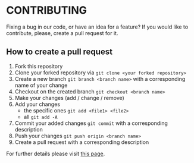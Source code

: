 # CONTRIBUTING

Fixing a bug in our code, or have an idea for a feature? If you would like to contribute, please, create a pull request for it.

## How to create a pull request

1. Fork this repository
2. Clone your forked repository via `git clone <your forked repository>`
3. Create a new branch `git branch <branch name>` with a corresponding name of your change
4. Checkout on the created branch `git checkout <branch name>`
5. Make your changes (add / change / remove)
6. Add your changes
      * the specific ones `git add <file1> <file2>`
      * all `git add -A`
7. Commit your added changes `git commit` with a corresponding description
8. Push your changes `git push origin <branch name>`
9. Create a pull request with a corresponding description

For further details please visit [this page](https://help.github.com/articles/creating-a-pull-request/).
